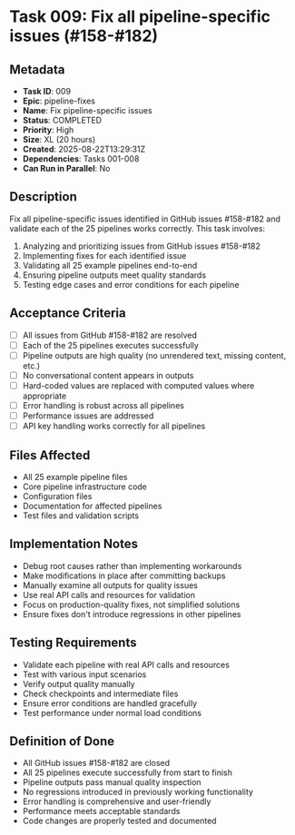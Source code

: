 # Task 009: Fix all pipeline-specific issues (#158-#182)

## Metadata

- **Task ID**: 009
- **Epic**: pipeline-fixes
- **Name**: Fix pipeline-specific issues
- **Status**: COMPLETED
- **Priority**: High
- **Size**: XL (20 hours)
- **Created**: 2025-08-22T13:29:31Z
- **Dependencies**: Tasks 001-008
- **Can Run in Parallel**: No

## Description

Fix all pipeline-specific issues identified in GitHub issues #158-#182 and validate each of the 25 pipelines works correctly. This task involves:

1. Analyzing and prioritizing issues from GitHub issues #158-#182
2. Implementing fixes for each identified issue
3. Validating all 25 example pipelines end-to-end
4. Ensuring pipeline outputs meet quality standards
5. Testing edge cases and error conditions for each pipeline

## Acceptance Criteria

- [ ] All issues from GitHub #158-#182 are resolved
- [ ] Each of the 25 pipelines executes successfully
- [ ] Pipeline outputs are high quality (no unrendered text, missing content, etc.)
- [ ] No conversational content appears in outputs
- [ ] Hard-coded values are replaced with computed values where appropriate
- [ ] Error handling is robust across all pipelines
- [ ] Performance issues are addressed
- [ ] API key handling works correctly for all pipelines

## Files Affected

- All 25 example pipeline files
- Core pipeline infrastructure code
- Configuration files
- Documentation for affected pipelines
- Test files and validation scripts

## Implementation Notes

- Debug root causes rather than implementing workarounds
- Make modifications in place after committing backups
- Manually examine all outputs for quality issues
- Use real API calls and resources for validation
- Focus on production-quality fixes, not simplified solutions
- Ensure fixes don't introduce regressions in other pipelines

## Testing Requirements

- Validate each pipeline with real API calls and resources
- Test with various input scenarios
- Verify output quality manually
- Check checkpoints and intermediate files
- Ensure error conditions are handled gracefully
- Test performance under normal load conditions

## Definition of Done

- All GitHub issues #158-#182 are closed
- All 25 pipelines execute successfully from start to finish
- Pipeline outputs pass manual quality inspection
- No regressions introduced in previously working functionality
- Error handling is comprehensive and user-friendly
- Performance meets acceptable standards
- Code changes are properly tested and documented
